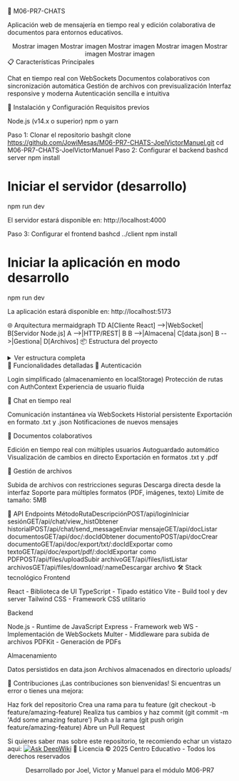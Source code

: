 💬 M06-PR7-CHATS

Aplicación web de mensajería en tiempo real y edición colaborativa de documentos para entornos educativos.

<div align="center">
Mostrar imagen
Mostrar imagen
Mostrar imagen
Mostrar imagen
Mostrar imagen
Mostrar imagen
</div>
📋 Características Principales

Chat en tiempo real con WebSockets
Documentos colaborativos con sincronización automática
Gestión de archivos con previsualización
Interfaz responsive y moderna
Autenticación sencilla e intuitiva

🚀 Instalación y Configuración
Requisitos previos

Node.js (v14.x o superior)
npm o yarn

Paso 1: Clonar el repositorio
bashgit clone https://github.com/JowiMesas/M06-PR7-CHATS-JoelVictorManuel.git
cd M06-PR7-CHATS-JoelVictorManuel
Paso 2: Configurar el backend
bashcd server
npm install

# Iniciar el servidor (desarrollo)
npm run dev

El servidor estará disponible en: http://localhost:4000

Paso 3: Configurar el frontend
bashcd ../client
npm install

# Iniciar la aplicación en modo desarrollo
npm run dev

La aplicación estará disponible en: http://localhost:5173

🌐 Arquitectura
mermaidgraph TD
    A[Cliente React] -->|WebSocket| B[Servidor Node.js]
    A -->|HTTP/REST| B
    B -->|Almacena| C[data.json]
    B -->|Gestiona| D[Archivos]
📦 Estructura del proyecto
<details>
<summary>Ver estructura completa</summary>
M06-PR7-CHATS-JoelVictorManuel/
├── server/
│   ├── controllers/
│   │   ├── authController.js
│   │   ├── chatController.js
│   │   ├── documentController.js
│   │   └── fileController.js
│   ├── data/
│   │   └── data.json
│   ├── routes/
│   │   ├── authRoutes.js
│   │   ├── chatRoutes.js
│   │   ├── documentRoutes.js
│   │   └── fileRoutes.js
│   ├── uploads/
│   ├── index.js
│   ├── package.json
│   └── package-lock.json
└── client/
    ├── package.json
    ├── package-lock.json
    └── src/
        ├── main.tsx
        ├── App.tsx
        ├── index.css
        ├── assets/
        │   └── react.svg
        ├── components/
        │   ├── Chat.tsx
        │   ├── DocumentList.tsx
        │   ├── DocumentEditor.tsx
        │   ├── FileUpload.tsx
        │   └── FileList.tsx
        ├── contexts/
        │   └── AuthContext.tsx
        ├── pages/
        │   ├── LoginPage.tsx
        │   └── Dashboard.tsx
        ├── services/
        │   ├── authService.ts
        │   ├── chatService.ts
        │   ├── documentService.ts
        │   ├── fileService.ts
        │   └── socketService.ts
        ├── types/
        │   ├── User.ts
        │   ├── Chat.ts
        │   └── Document.ts
        └── App.css
</details>
📝 Funcionalidades detalladas
👤 Autenticación

Login simplificado (almacenamiento en localStorage)
Protección de rutas con AuthContext
Experiencia de usuario fluida

💬 Chat en tiempo real

Comunicación instantánea vía WebSockets
Historial persistente
Exportación en formato .txt y .json
Notificaciones de nuevos mensajes

📄 Documentos colaborativos

Edición en tiempo real con múltiples usuarios
Autoguardado automático
Visualización de cambios en directo
Exportación en formatos .txt y .pdf

📁 Gestión de archivos

Subida de archivos con restricciones seguras
Descarga directa desde la interfaz
Soporte para múltiples formatos (PDF, imágenes, texto)
Límite de tamaño: 5MB

🔌 API Endpoints
MétodoRutaDescripciónPOST/api/loginIniciar sesiónGET/api/chat/view_histObtener historialPOST/api/chat/send_messageEnviar mensajeGET/api/docListar documentosGET/api/doc/:docIdObtener documentoPOST/api/docCrear documentoGET/api/doc/export/txt/:docIdExportar como textoGET/api/doc/export/pdf/:docIdExportar como PDFPOST/api/files/uploadSubir archivoGET/api/files/listListar archivosGET/api/files/download/:nameDescargar archivo
🛠️ Stack tecnológico
Frontend

React - Biblioteca de UI
TypeScript - Tipado estático
Vite - Build tool y dev server
Tailwind CSS - Framework CSS utilitario

Backend

Node.js - Runtime de JavaScript
Express - Framework web
WS - Implementación de WebSockets
Multer - Middleware para subida de archivos
PDFKit - Generación de PDFs

Almacenamiento

Datos persistidos en data.json
Archivos almacenados en directorio uploads/

🤝 Contribuciones
¡Las contribuciones son bienvenidas! Si encuentras un error o tienes una mejora:

Haz fork del repositorio
Crea una rama para tu feature (git checkout -b feature/amazing-feature)
Realiza tus cambios y haz commit (git commit -m 'Add some amazing feature')
Push a la rama (git push origin feature/amazing-feature)
Abre un Pull Request

Si quieres saber mas sobre este repositorio, te recomiendo echar un vistazo aqui:
[![Ask DeepWiki](https://deepwiki.com/badge.svg)](https://deepwiki.com/JowiMesas/M06-PR7-CHATS-JoelVictorManuel)
📜 Licencia
© 2025 Centro Educativo - Todos los derechos reservados

<div align="center">
Desarrollado por Joel, Victor y Manuel para el módulo M06-PR7
</div>

